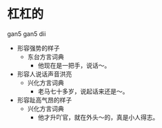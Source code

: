 # 杠杠的
gan5 gan5 dii
+ 形容强势的样子
  * 东台方言词典
    - 他现在是一把手，说话～。
+ 形容人说话声音洪亮
  * 兴化方言词典
    - 老马七十多岁，说起话来还是～。
+ 形容趾高气昂的样子
  * 兴化方言词典
    - 他才升吖官，就在外头～的，真是小人得志。
